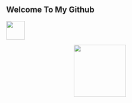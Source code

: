 ## Welcome To My Github 
<img src="https://media.tenor.com/images/da3e4ab91ed7f29a29edf868cb9953c0/tenor.gif" width="50">
 <p align="center">
   <a target="_blank" rel="noopener noreferrer" href="https://media.tenor.com/images/af3dcca5e8ce32a3110558d43a2d8ae2/tenor.gif"><img src="https://media.tenor.com/images/af3dcca5e8ce32a3110558d43a2d8ae2/tenor.gif" width="140" data-canonical-src="https://media.tenor.com/images/af3dcca5e8ce32a3110558d43a2d8ae2/tenor.gif" style="max-width:100%;"></a>
   <br><br>
</p>

